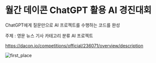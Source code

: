 # 월간 데이콘 ChatGPT 활용 AI 경진대회

ChatGPT에게 질문만으로 AI 프로젝트를 수행하는 코드를 완성

주제 : 영문 뉴스 기사 카테고리 분류 AI 프로젝트

https://dacon.io/competitions/official/236071/overview/description



![first_place](https://user-images.githubusercontent.com/83687471/234345296-400f40bd-6cba-46c8-b15e-44c52ada8e47.png)
